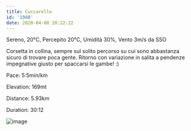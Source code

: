 ```yaml
---
title: Cuccarello
id: '1988'
date: 2020-04-08 20:22:22
---
```


Sereno, 20°C, Percepito 20°C, Umidità 30%, Vento 3m/s da SSO

Corsetta in collina, sempre sul solito percorso su cui sono abbastanza sicuro di trovare poca gente. Ritorno con variazione in salita a pendenze impegnative giusto per spaccarsi le gambe! :)

Pace: 5:5min/km

Elevation: 169mt

Distance: 5.93km

Duration: 30:12



 
![image](/images/2021/08/20200408-activity-map.png)